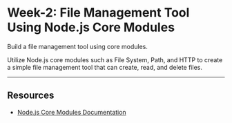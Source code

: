 # Week-2: File Management Tool Using Node.js Core Modules

Build a file management tool using core modules.

Utilize Node.js core modules such as File System, Path, and HTTP to create a simple file management tool that can create, read, and delete files.

---

## Resources

- [Node.js Core Modules Documentation](https://nodejs.org/api/modules.html)

